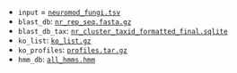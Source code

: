 * `input` = [`neuromod_fungi.tsv`](./neuromod_fungi.tsv)
* `blast_db`: [`nr_rep_seq.fasta.gz`](https://osf.io/gqxva)
* `blast_db_tax`: [`nr_cluster_taxid_formatted_final.sqlite`](https://osf.io/5qj7e)
* `ko_list`: [`ko_list.gz`](ftp://ftp.genome.jp/pub/db/kofam/ko_list.gz)
* `ko_profiles`: [`profiles.tar.gz`](ftp://ftp.genome.jp/pub/db/kofam/profiles.tar.gz)
* `hmm_db`: [`all_hmms.hmm`](https://osf.io/f92qd)
